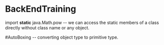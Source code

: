 # BackEndTraining

import **static** java.Math.pow --
we can access the static members of a class directly without class name or any object.

#AutoBoxing --
converting object type to primitive type.